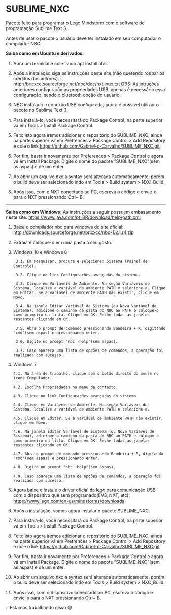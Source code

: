 # SUBLIME_NXC

Pacote feito para programar o Lego Mindstorm com o software de programação Sublime Text 3.

Antes de usar o pacote o usuário deve ter instalado em seu computador o compilador NBC. 

**Saiba como em Ubuntu e derivados:** 

  1. Abra um terminal e cole: sudo apt install nbc.
  
  2. Após a instalação siga as instruções deste site (não querendo roubar os créditos dos autores). : http://bricxcc.sourceforge.net/nbc/doc/nxtlinux.txt  OBS: As intruções anteriores configurarão as propriedades USB, apenas é necessário essa configuração, sendo o bluetooth opção do usuário.
  
  3. NBC instalado e conexão USB configurada, agora é possivel utilizar o pacote no Sublime Text 3.
  
  4. Para instalá-lo, você necessitará do Package Control, na parte superior vá em Tools > Install Package Control.
  
  5. Feito isto agora iremos adicionar o repositório do SUBLIME_NXC, ainda na parte superior vá em Prefrences > Package Control > Add Repository e cole o link https://github.com/Gabriel-o-Carvalho/SUBLIME_NXC.git
  
  6. Por fim, basta ir novamente por Preferences > Package Control e agora vá em Install Package. Digite o nome do pacote "SUBLIME_NXC"(sem as aspas) e dê um enter.
  
  7. Ao abrir um arquivo.nxc a syntax será alterada automaticamente, porém o build deve ser selecionado indo em Tools > Build system > NXC_Build.
  
  8. Após isso, com o NXT conectado ao PC, escreva o código e envie-o para o NXT pressionando Ctrl+ B.

*****************************************************************************************************************************

**Saiba como em Windows:** As instruções a seguir possuem embasamento neste site: https://www.java.com/pt_BR/download/help/path.xml

  1. Baixe o compilador nbc para windows do site oficial: http://downloads.sourceforge.net/bricxcc/nbc-1.2.1.r4.zip
  
  2. Extraia e coloque-o em uma pasta a seu gosto.
  
  3. Windows 10 e Windows 8
  
          3.1. Em Pesquisar, procure e selecione: Sistema (Painel de Controle).
          
          3.2. Clique no link Configurações avançadas do sistema.
          
          3.3. Clique em Variáveis de Ambiente. Na seção Variáveis do Sistema, localize a variável de ambiente PATH e selecione-a. Clique em Editar. Se a variável de ambiente PATH não existir, clique em Novo.
          
          3.4. Na janela Editar Variável de Sistema (ou Nova Variável de Sistema), adicione o caminho da pasta do NBC ao PATH e coloque-o como primeiro da lista. Clique em OK. Feche todas as janelas restantes clicando em OK.
          
          3.5. Abra o prompt de comando pressionando Bandeira + R, digitando "cmd"(sem aspas) e pressionando enter.
          
          3.6. Digite no prompt "nbc -help"(sem aspas).
          
          3.7. Caso apareça uma lista de opções de comandos, a operação foi realizada com sucesso.
   4. Windows 7
   
          4.1. Na área de trabalho, clique com o botão direito do mouse no ícone Computador.
          
          4.2. Escolha Propriedades no menu de contexto.
          
          4.3. Clique no link Configurações avançadas do sistema.
          
          4.4. Clique em Variáveis de Ambiente. Na seção Variáveis de Sistema, localize a variável de ambiente PATH e selecione-a. 
          
          4.5. Clique em Editar. Se a variável de ambiente PATH não existir, clique em Novo.
          
          4.6. Na janela Editar Variável de Sistema (ou Nova Variável de Sistema), adicione o caminho da pasta do NBC ao PATH e coloque-o como primeiro da lista. Clique em OK. Feche todas as janelas restantes clicando em OK.
          
          4.7. Abra o prompt de comando pressionando Bandeira + R, digitando "cmd"(sem aspas) e pressionando enter.
          
          4.8. Digite no prompt "nbc -help"(sem aspas).
          
          4.9. Caso apareça uma lista de opções de comandos, a operação foi realizada com sucesso.
          
   5. Agora baixe e instale o driver oficial da lego para comunicação USB com o dispositivo que será programado(EV3, NXT, etc): https://www.lego.com/en-us/mindstorms/downloads
   
   6. Após a instalação, vamos agora instalar o pacote SUBLIME_NXC.
   
   7. Para instalá-lo, você necessitará do Package Control, na parte superior vá em Tools > Install Package Control.
   
   8. Feito isto agora iremos adicionar o repositório do SUBLIME_NXC, ainda na parte superior vá em Prefrences > Package Control > Add Repository e cole o link https://github.com/Gabriel-o-Carvalho/SUBLIME_NXC.git
   
   9. Por fim, basta ir novamente por Preferences > Package Control e agora vá em Install Package. Digite o nome do pacote "SUBLIME_NXC"(sem as aspas) e dê um enter.
   
   10. Ao abrir um arquivo.nxc a syntax será alterada automaticamente, porém o build deve ser selecionado indo em Tools > Build system > NXC_Build.
   
   11. Após isso, com o dispositivo conectado ao PC, escreva o código e envie-o para o NXT pressionando Ctrl+ B.

          
  ...Estamos trabalhando nisso 😅.
 
  

